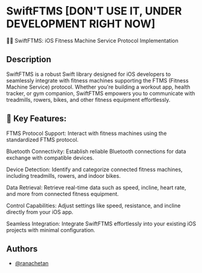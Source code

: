 
# SwiftFTMS [DON'T USE IT, UNDER DEVELOPMENT RIGHT NOW]
🏋️‍♀️ SwiftFTMS: iOS Fitness Machine Service Protocol Implementation
## Description
SwiftFTMS is a robust Swift library designed for iOS developers to seamlessly integrate with fitness machines supporting the FTMS (Fitness Machine Service) protocol. Whether you're building a workout app, health tracker, or gym companion, SwiftFTMS empowers you to communicate with treadmills, rowers, bikes, and other fitness equipment effortlessly.
## 🔗 Key Features:

FTMS Protocol Support: Interact with fitness machines using the standardized FTMS protocol.

Bluetooth Connectivity: Establish reliable Bluetooth connections for data exchange with compatible devices.

Device Detection: Identify and categorize connected fitness machines, including treadmills, rowers, and indoor bikes.

Data Retrieval: Retrieve real-time data such as speed, incline, heart rate, and more from connected fitness equipment.

Control Capabilities: Adjust settings like speed, resistance, and incline directly from your iOS app.

Seamless Integration: Integrate SwiftFTMS effortlessly into your existing iOS projects with minimal configuration.
## Authors

- [@ranachetan](https://github.com/ranachetan)

